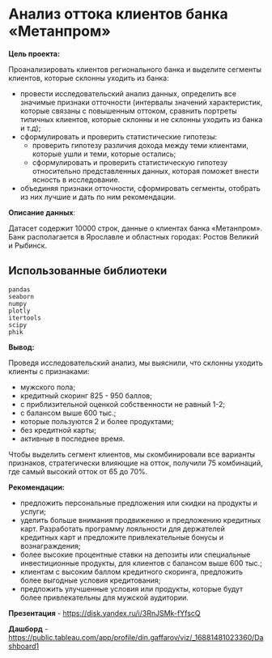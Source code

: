 # Анализ оттока клиентов банка «Метанпром»

**Цель проекта:** 

Проанализировать клиентов регионального банка и выделите сегменты клиентов, которые склонны уходить из банка:
- провести исследовательский анализ данных, определить все значимые признаки отточности (интервалы значений характеристик, которые связаны с повышенным оттоком, сравнить портреты типичных клиентов, которые склонны и не склонны уходить из банка и т.д);
- сформулировать и проверить статистические гипотезы:
    - проверить гипотезу различия дохода между теми клиентами, которые ушли и теми, которые остались;
    - сформулировать и проверить статистическую гипотезу относительно представленных данных, которая поможет внести ясность в исследование.
- объединяя признаки отточности, сформировать сегменты, отобрать из них лучшие и дать по ним рекомендации.


**Описание данных**: 

Датасет содержит 10000 строк, данные о клиентах банка «Метанпром». Банк располагается в Ярославле и областных городах: Ростов Великий и Рыбинск.


## Использованные библиотеки
```
pandas
seaborn
numpy
plotly
itertools
scipy
phik
```
**Вывод:**

Проведя исследовательский анализ, мы выяснили, что склонны уходить клиенты с признаками:
- мужского пола;
- кредитный скоринг 825 - 950 баллов;
- с приблизительной оценкой собственности не равный 1-2;
- с балансом выше 600 тыс.;
- которые пользуются 2 и более продуктами;
- без кредитной карты;
- активные в последнее время.

Чтобы выделить сегмент клиентов, мы скомбинировали все варианты признаков, стратегически влияющие на отток, получили 75 комбинаций, где самый высокий отток от 65 до 70%.

**Рекомендации:**
- предложить персональные предложения или скидки на продукты и услуги;
- уделить больше внимания продвижению и предложению кредитных карт. Разработать программу лояльности для держателей кредитных карт и предложите привлекательные бонусы и вознаграждения;
- более высокие процентные ставки на депозиты или специальные инвестиционные продукты, для клиентов с балансом выше 600 тыс.;
- клиентам с высоким баллом кредитного скоринга, предложить более выгодные условия кредитования;
- предложить улучшенные условия или продукты, которые будут более привлекательны для мужской аудитории.
  
**Презентация** - https://disk.yandex.ru/i/3RnJSMk-fYfscQ

**Дашборд** - https://public.tableau.com/app/profile/din.gaffarov/viz/_16881481023360/Dashboard1
